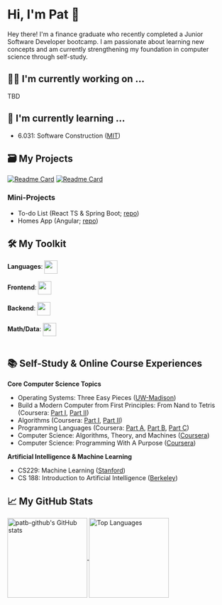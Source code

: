 # Hi, I'm Pat 👋

Hey there! I'm a finance graduate who recently completed a Junior Software Developer bootcamp. I am passionate about learning new concepts and am currently strengthening my foundation in computer science through self-study.

## 🧑‍💻 I'm currently working on ...
TBD

## 📖 I'm currently learning ...
- 6.031: Software Construction ([MIT](https://web.mit.edu/6.031/www/sp21/))
<!-- - CS 186: Introduction to Database Systems ([Berkeley](https://cs186berkeley.net/fa20/)) -->

## 🗃️ My Projects

[![Readme Card](https://github-readme-stats.vercel.app/api/pin/?username=patb-github&repo=crafting-interpreters&theme=algolia)](https://github.com/patb-github/crafting-interpreters)
[![Readme Card](https://github-readme-stats.vercel.app/api/pin/?username=patb-github&repo=voyage-app-mern&theme=algolia)](https://github.com/patb-github/voyage-app-mern)

### Mini-Projects
- To-do List (React TS & Spring Boot; [repo](https://github.com/patb-github/to-do-list))
- Homes App (Angular; [repo](https://github.com/patb-github/homes-app))

## 🛠️ My Toolkit

<div>
  <span style=""><strong>Languages</strong>: </span>
  <a href="https://skillicons.dev">
    <img style="vertical-align:middle" src="https://skillicons.dev/icons?i=js,ts,java,python,c" height=30>
  </a>
</div>
<br />
<div>
  <span style=""><strong>Frontend</strong>: </span>
  <a href="https://skillicons.dev">
    <img style="vertical-align:middle" src="https://skillicons.dev/icons?i=html,css,tailwind,react" height=30>
  </a>
</div>
<br />
<div>
  <span style=""><strong>Backend</strong>: </span>
  <a href="https://skillicons.dev">
    <img style="vertical-align:middle" src="https://skillicons.dev/icons?i=nodejs,express,mongodb" height=30>
  </a>
</div>
<br />
<div>
  <span style=""><strong>Math/Data</strong>: </span>
  <a href="https://go-skill-icons.vercel.app">
    <img style="vertical-align:middle" src="https://go-skill-icons.vercel.app/api/icons?i=octave,numpy,pandas,matplotlib&titles=true" height=30>
  </a>
</div>
<br />

## 📚 Self-Study & Online Course Experiences
**Core Computer Science Topics**
- Operating Systems: Three Easy Pieces ([UW-Madison](https://pages.cs.wisc.edu/~remzi/OSTEP/))
- Build a Modern Computer from First Principles: From Nand to Tetris (Coursera: [Part I](https://www.coursera.org/learn/build-a-computer), [Part II](https://www.coursera.org/learn/nand2tetris2))
- Algorithms (Coursera: [Part I](https://www.coursera.org/learn/algorithms-part1), [Part II](https://www.coursera.org/learn/algorithms-part2))
- Programming Languages (Coursera: [Part A](https://www.coursera.org/learn/programming-languages), [Part B](https://www.coursera.org/learn/programming-languages-part-b), [Part C](https://www.coursera.org/learn/programming-languages-part-c))
- Computer Science: Algorithms, Theory, and Machines ([Coursera](https://www.coursera.org/learn/cs-algorithms-theory-machines))
- Computer Science: Programming With A Purpose ([Coursera](https://www.coursera.org/learn/cs-programming-java))

**Artificial Intelligence & Machine Learning**
- CS229: Machine Learning ([Stanford](https://see.stanford.edu/course/cs229))
- CS 188: Introduction to Artificial Intelligence ([Berkeley](https://berkeleyai.github.io/cs188-website/index.html))

## 📈 My GitHub Stats
<a href="https://github.com/anuraghazra/github-readme-stats">
    <img src="https://github-readme-stats.vercel.app/api?username=patb-github&show_icons=true&hide=&count_private=true&theme=algolia" alt="patb-github's GitHub stats" height=180 align="center" width=/>
</a>
<a href="https://github.com/anuraghazra/github-readme-stats">
    <img src="https://github-readme-stats.vercel.app/api/top-langs/?username=patb-github&langs_count=10&layout=compact&theme=algolia" alt="Top Languages" height=180 align="center"/>
</a>
